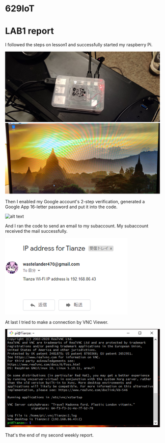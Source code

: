 # 629IoT
# LAB1 report

I followed the steps on lesson1 and successfully started my raspberry Pi.

![alt text](https://github.com/wastelander47/629IoT/blob/main/lab1/lab1-3.jpg)
![alt text](https://github.com/wastelander47/629IoT/blob/main/lab1-4.jpg)

Then I enabled my Google account's 2-step verification, generated a Google App 16-letter password and put it into the code.

![alt text](https://github.com/wastelander47/629IoT/blob/main/lab1-2.jpg)

And I ran the code to send an email to my subaccount. My subaccount received the mail successfully.

![alt text](https://github.com/wastelander47/629IoT/blob/main/lab1-1.png)

At last I tried to make a connection by VNC Viewer.

![alt text](https://github.com/wastelander47/629IoT/blob/main/lab1-5.png)

That's the end of my second weekly report.
